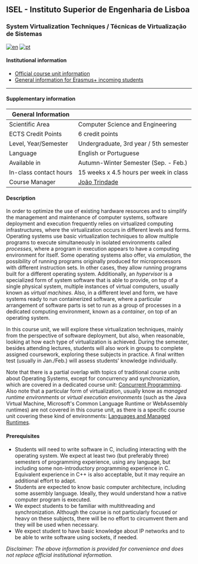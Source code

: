 ## ISEL - Instituto Superior de Engenharia de Lisboa
### System Virtualization Techniques / Técnicas de Virtualização de Sistemas
[![en](https://img.shields.io/badge/lang-en-red.svg)](https://github.com/isel-leic-tvs)
[![pt](https://img.shields.io/badge/lang-pt-green.svg)](https://github.com/isel-leic-tvs/.github/profile/blob/main/README.pt.md)

#### Institutional information
* [Official course unit information](https://www.isel.pt/en/leic/systems-virtualization-techniques)
* [General information for Erasmus+ incoming students](https://www.isel.pt/en/ensino/programas-de-mobilidade/erasmus-alunos-incoming/informacoes-gerais)

---

#### Supplementary information

| General Information    |                                               |
|------------------------|-----------------------------------------------|
| Scientific Area        | Computer Science and Engineering              |
| ECTS Credit Points     | 6 credit points                               |
| Level, Year/Semester   | Undergraduate, 3rd year / 5th semester        |
| Language               | English or Portuguese                         |
| Available in           | Autumn-Winter Semester (Sep. - Feb.)          |
| In-class contact hours | 15 weeks x 4.5 hours per week in class        |
| Course Manager         | [João Trindade](mailto:joao.trindade@isel.pt) |

#### Description
In order to optimize the use of existing hardware resources and to simplify the management and maintenance of computer systems, software deployment and execution frequently relies on virtualized computing infrastructures, where the virtualization occurs in different levels and forms. Operating systems use basic virtualization techniques to allow multiple programs to execute simultaneously in isolated environments called *processes*, where a program in execution appears to have a computing environment for itself. Some operating systems also offer, via *emulation*, the possibility of running programs originally produced for microprocessors with different instruction sets. In other cases, they allow running programs built for a different operating system. Additionally, an *hypervisor* is a specialized form of system software that is able to provide, on top of a single physical system, multiple instances of virtual computers, usually known as *virtual machines*. Also, in a different level and form, we have systems ready to run containerized software, where a particular arrangement of software parts is set to run as a group of processes in a dedicated computing environment, known as a *container*, on top of an operating system.

In this course unit, we will explore these virtualization techniques, mainly from the perspective of software deployment, but also, when reasonable, looking at how each type of virtualization is achieved. During the semester, besides attending lectures, students will also work in groups to complete assigned coursework, exploring these subjects in practice. A final written test (usually in Jan./Feb.) will assess students' knowledge individually.

Note that there is a partial overlap with topics of traditional course units about Operating Systems, except for concurrency and synchronization, which are covered in a dedicated course unit: [Concurrent Programming](https://www.isel.pt/en/leic/concurrent-programming). Also note that a particular form of virtualization, usually know as *managed runtime environments* or *virtual execution environments* (such as the Java Virtual Machine, Microsoft's Common Language Runtime or WebAssembly runtimes) are not covered in this course unit, as there is a specific course unit covering these kind of environments: [Languages and Managed Runtimes](https://github.com/isel-leic-ave/info/blob/main/README.md).

#### Prerequisites
* Students will need to write software in C, including interacting with the operating system. We expect at least two (but preferably three) semesters of programming experience, using any language, but including some non-introductory programming experience in C. Equivalent experience in C++ is also acceptable, but it may require an additional effort to adapt. 
* Students are expected to know basic computer architecture, including some assembly language. Ideally, they would understand how a native computer program is executed.
* We expect students to be familiar with multithreading and synchronization. Although the course is not particularly focused or heavy on these subjects, there will be no effort to circumvent them and they will be used when necessary.
* We expect student to have basic knowledge about IP networks and to be able to write software using sockets, if needed.

*Disclaimer: The above information is provided for convenience and does not replace official institutional information.*

